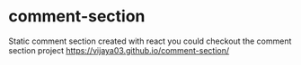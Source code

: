 # comment-section
Static comment section created with react 
you could checkout the comment section project 
https://vijaya03.github.io/comment-section/

